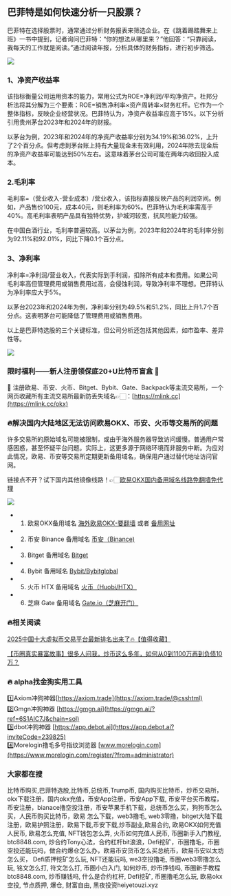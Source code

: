 ## 巴菲特是如何快速分析一只股票？
巴菲特在选择股票时，通常通过分析财务报表来筛选企业。在《跳着踢踏舞来上班》一书中提到，记者询问巴菲特：“你的想法从哪里来？”他回答：“只靠阅读，我每天的工作就是阅读。”通过阅读年报，分析具体的财务指标，进行初步筛选。

[![](https://307e939.webp.li/Gnx3bb2bYAAOSrd.png)](https://btc8848.com/top-10-exchanges) 

### 1、净资产收益率
该指标衡量公司运用资本的能力，常用公式为ROE=净利润/平均净资产。杜邦分析法将其分解为三个要素：ROE=销售净利率×资产周转率×财务杠杆。它作为一个整体指标，反映企业经营状况。巴菲特认为，净资产收益率应高于15%。以下分析引用贵州茅台2023年和2024年的财报。

以茅台为例，2023年和2024年的净资产收益率分别为34.19%和36.02%，上升了2个百分点。但考虑到茅台账上持有大量现金未有效利用，2024年除去现金后的净资产收益率可能达到50%左右。这意味着茅台公司可能在两年内收回投入成本。

### 2.毛利率
毛利率=（营业收入-营业成本）/营业收入，该指标直接反映产品的利润空间。例如，产品售价100元，成本40元，则毛利率为60%。巴菲特认为毛利率需高于40%。高毛利率表明产品具有独特优势，护城河较宽，抗风险能力较强。

在中国白酒行业，毛利率普遍较高。以茅台为例，2023年和2024年的毛利率分别为92.11%和92.01%，同比下降0.1个百分点。

### 3、净利率
净利率=净利润/营业收入，代表实际到手利润，扣除所有成本和费用。如果公司毛利率高但管理费用或销售费用过高，会侵蚀利润，导致净利率不理想。巴菲特认为净利率应大于5%。

以茅台2023年和2024年为例，净利率分别为49.5%和51.2%，同比上升1.7个百分点。这表明茅台可能降低了管理费用或销售费用。

以上是巴菲特选股的三个关键标准，但公司分析还包括其他因素，如市盈率、差异性等。

[![](https://307e939.webp.li/20250606154658070.png)](https://btc8848.com/top-10-exchanges) 

### 限时福利——新人注册领保底20+U比特币盲盒 🎁
🎁 注册欧易、币安、火币、Bitget、Bybit、Gate、Backpack等主流交易所，一个网页收藏所有主流交易所最新防丢失域名👉🏻：[https://mlink.cc](https://mlink.cc/okx)

### 🔥解决国内大陆地区无法访问欧易OKX、币安、火币等交易所的问题
许多交易所的原始域名可能被限制，或由于海外服务器导致访问缓慢。普通用户常感困惑，甚至怀疑平台问题。实际上，这更多源于网络环境而非服务中断。为应对此情况，欧易、币安等交易所定期更新备用域名，确保用户通过替代地址访问官网。

链接点不开？试下国内其他镜像线路！👉🏻[欧易OKX国内备用域名线路免翻墙免代理](https://vlink.cc/okxcn)

[![](https://307e939.webp.li/20250812124552161.png)](https://vlink.cc/okxcn)

- 1. 欧易OKX备用域名 [海外欧易OKX-要翻墙](https://www.okx.com/join/76527935) 或者 [备用网址](https://www.oucnyi.net/zh-hans/join/76527935)
- 2. 币安 Binance 备用域名 [币安（Binance)](https://accounts.binance.com/zh-CN/register?ref=36457687)
- 3. Bitget 备用域名 [Bitget](https://www.bitget.com/zh-CN/referral/register?from=referral&clacCode=VRNEYUTR)
- 4. Bybit 备用域名 [Bybit/Bybitglobal](https://www.bybitglobal.com/zh-MY/invite/?ref=VMKORMM)
- 5. 火币 HTX 备用域名 [火币（Huobi/HTX）](https://www.htx.com/invite/zh-cn/1f?invite_code=whf45223)
- 6. 芝麻 Gate 备用域名 [Gate.io（芝麻开门）](https://www.gate.io/zh/signup?ref_type=103&ref=A1ERAQ)

### 🔥相关阅读
[2025中国十大虚拟币交易平台最新排名出来了🔥【值得收藏】](https://btc8848.com/top-10-exchanges/)

[【币圈真实暴富故事】很多人问我，炒币这么多年，如何从0到1100万再到负债10万？](https://heiyetouzi.xyz/biquanstory001/)

### 🔥 alpha找金狗实用工具
1️⃣Axiom冲狗神器[https://axiom.trade](https://axiom.trade/@csshtml)  
2️⃣Gmgn冲狗神器 [https://gmgn.ai](https://gmgn.ai/?ref=6S1AIC7J&chain=sol)  
3️⃣dbot冲狗神器 [https://app.debot.ai](https://app.debot.ai?inviteCode=239825)  
4️⃣Morelogin撸毛多号指纹浏览器 [www.morelogin.com](https://www.morelogin.com/register/?from=administrator)  

### 大家都在搜
比特币购买,巴菲特选股,比特币,总统币,Trump币, 国内购买比特币，炒币交易所，okx下载注册，国内okx充值，币安App注册，币安App下载, 币安平台买币教程，币安注册，bianace撸空投注册，币安苹果手机下载，总统币怎么买，狗狗币怎么买，人民币购买比特币，欧易 怎么下载，web3撸毛, web3零撸，bitget大陆下载注册，欧易护照注册，欧易下载,币安下载,炒币副业,欧易合约, 欧易OKX如何充值人民币, 欧易怎么充值, NFT钱包怎么弄, 火币如何充值人民币, 币圈新手入门教程, btc8848.com, 炒合约Tony心法，合约杠杆bit浪浪，Defi挖矿，币圈撸毛，币圈空投还能玩吗，做合约爆仓怎么办，欧易币安货币怎么买总统币，欧易币安以太坊怎么买， Defi质押挖矿怎么玩, NFT还能玩吗, we3空投撸毛, 币圈web3零撸怎么玩, 铭文怎么打, 符文怎么打, 币圈小白入门, 如何炒币, 炒币挣钱吗, 币圈新手教程btc8848.com, 炒币赚钱吗, 什么是合约杠杆, Defi挖矿, 币圈撸毛怎么玩, 欧易okx空投, 节点质押, 爆仓, 财富自由, 黑夜投资heiyetouzi.xyz